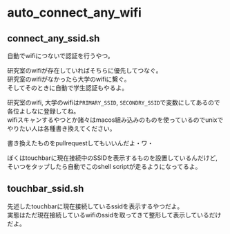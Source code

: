 # auto_connect_any_wifi
## connect_any_ssid.sh
自動でwifiにつないで認証を行うやつ。  

研究室のwifiが存在していればそちらに優先してつなぐ。  
研究室のwifiがなかったら大学のwifiに繋ぐ。  
そしてそのときに自動で学生認証もやるよ。  

研究室のwifi, 大学のwifiは`PRIMARY_SSID`, `SECONDRY_SSID`で変数にしてあるので  
各位よしなに登録してね。  
wifiスキャンするやつとか諸々はmacos組み込みのものを使っているのでunixでやりたい人は各種書き換えてください。  

書き換えたものをpullrequestしてもいいんだよ・ワ・  

ぼくはtouchbarに現在接続中のSSIDを表示するものを設置しているんだけど,  
そいつをタップしたら自動でこのshell scriptが走るようになってるよ。  

## touchbar_ssid.sh
先述したtouchbarに現在接続しているssidを表示するやつだよ。  
実態はただ現在接続しているwifiのssidを取ってきて整形して表示しているだけだよ。  

